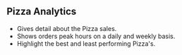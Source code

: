 ## Pizza Analytics

- Gives detail about the Pizza sales.
- Shows orders peak hours on a daily and weekly basis.
- Highlight the best and least performing Pizza's.

